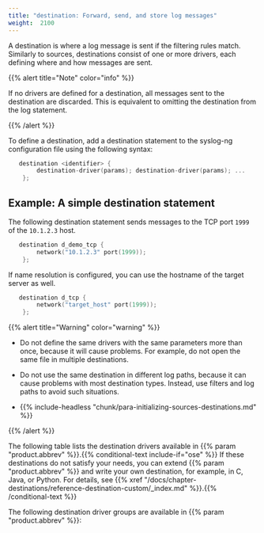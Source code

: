 ```yaml
---
title: "destination: Forward, send, and store log messages"
weight:  2100
---
```

<!-- DISCLAIMER: This file is based on the syslog-ng Open Source Edition documentation https://github.com/balabit/syslog-ng-ose-guides/commit/2f4a52ee61d1ea9ad27cb4f3168b95408fddfdf2 and is used under the terms of The syslog-ng Open Source Edition Documentation License. The file has been modified by Axoflow. -->

A destination is where a log message is sent if the filtering rules match. Similarly to sources, destinations consist of one or more drivers, each defining where and how messages are sent.

{{% alert title="Note" color="info" %}}

If no drivers are defined for a destination, all messages sent to the destination are discarded. This is equivalent to omitting the destination from the log statement.

{{% /alert %}}

To define a destination, add a destination statement to the syslog-ng configuration file using the following syntax:

```c
   destination <identifier> {
        destination-driver(params); destination-driver(params); ...
    };

```


## Example: A simple destination statement

The following destination statement sends messages to the TCP port `1999` of the `10.1.2.3` host.

```c
   destination d_demo_tcp {
        network("10.1.2.3" port(1999));
    };

```

If name resolution is configured, you can use the hostname of the target server as well.

```c
   destination d_tcp {
        network("target_host" port(1999));
    };

```


{{% alert title="Warning" color="warning" %}}

  - Do not define the same drivers with the same parameters more than once, because it will cause problems. For example, do not open the same file in multiple destinations.

  - Do not use the same destination in different log paths, because it can cause problems with most destination types. Instead, use filters and log paths to avoid such situations.

  - {{% include-headless "chunk/para-initializing-sources-destinations.md" %}}

{{% /alert %}}

The following table lists the destination drivers available in {{% param "product.abbrev" %}}.{{% conditional-text include-if="ose" %}} If these destinations do not satisfy your needs, you can extend {{% param "product.abbrev" %}} and write your own destination, for example, in C, Java, or Python. For details, see {{% xref "/docs/chapter-destinations/reference-destination-custom/_index.md" %}}.{{% /conditional-text %}}

The following destination driver groups are available in {{% param "product.abbrev" %}}:
